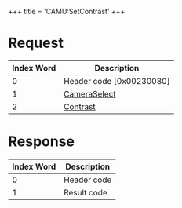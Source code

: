 +++
title = 'CAMU:SetContrast'
+++

# Request

| Index Word | Description                                             |
|------------|---------------------------------------------------------|
| 0          | Header code \[0x00230080\]                              |
| 1          | [CameraSelect](Camera_Services#CameraSelect "wikilink") |
| 2          | [Contrast](Camera_Services#Contrast "wikilink")         |

# Response

| Index Word | Description |
|------------|-------------|
| 0          | Header code |
| 1          | Result code |
